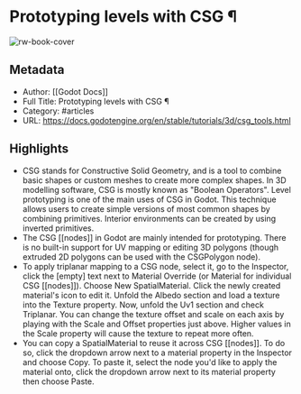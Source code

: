 # Prototyping levels with CSG ¶

![rw-book-cover](https://readwise-assets.s3.amazonaws.com/static/images/article3.5c705a01b476.png)

## Metadata
- Author: [[Godot Docs]]
- Full Title: Prototyping levels with CSG ¶
- Category: #articles
- URL: https://docs.godotengine.org/en/stable/tutorials/3d/csg_tools.html

## Highlights
- CSG stands for Constructive Solid Geometry, and is a tool to combine basic shapes or custom meshes to create more complex shapes. In 3D modelling software, CSG is mostly known as "Boolean Operators".
  Level prototyping is one of the main uses of CSG in Godot. This technique allows users to create simple versions of most common shapes by combining primitives. Interior environments can be created by using inverted primitives.
- The CSG [[nodes]] in Godot are mainly intended for prototyping. There is no built-in support for UV mapping or editing 3D polygons (though extruded 2D polygons can be used with the CSGPolygon node).
- To apply triplanar mapping to a CSG node, select it, go to the Inspector, click the [empty] text next to Material Override (or Material for individual CSG [[nodes]]). Choose New SpatialMaterial. Click the newly created material's icon to edit it. Unfold the Albedo section and load a texture into the Texture property. Now, unfold the Uv1 section and check Triplanar. You can change the texture offset and scale on each axis by playing with the Scale and Offset properties just above. Higher values in the Scale property will cause the texture to repeat more often.
- You can copy a SpatialMaterial to reuse it across CSG [[nodes]]. To do so, click the dropdown arrow next to a material property in the Inspector and choose Copy. To paste it, select the node you'd like to apply the material onto, click the dropdown arrow next to its material property then choose Paste.
